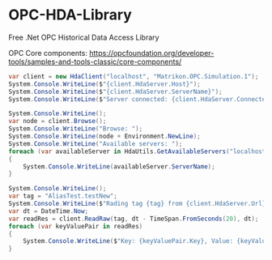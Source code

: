 # OPC-HDA-Library
Free .Net OPC Historical Data Access Library

OPC Core components:
https://opcfoundation.org/developer-tools/samples-and-tools-classic/core-components/

```csharp
var client = new HdaClient("localhost", "Matrikon.OPC.Simulation.1");
System.Console.WriteLine($"{client.HdaServer.Host}");
System.Console.WriteLine($"{client.HdaServer.ServerName}");
System.Console.WriteLine($"Server connected: {client.HdaServer.Connected}");

System.Console.WriteLine();
var node = client.Browse();
System.Console.WriteLine("Browse: ");
System.Console.WriteLine(node + Environment.NewLine);
System.Console.WriteLine("Available servers: ");
foreach (var availableServer in HdaUtils.GetAvailableServers("localhost"))
{
    System.Console.WriteLine(availableServer.ServerName);
}

System.Console.WriteLine();
var tag = "AliasTest.testNew";
System.Console.WriteLine($"Rading tag {tag} from {client.HdaServer.Url}:");
var dt = DateTime.Now;
var readRes = client.ReadRaw(tag, dt - TimeSpan.FromSeconds(20), dt);
foreach (var keyValuePair in readRes)
{
    System.Console.WriteLine($"Key: {keyValuePair.Key}, Value: {keyValuePair.Value}");
}
```
